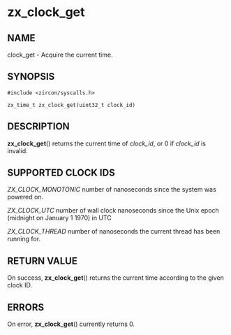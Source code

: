 # zx_clock_get

## NAME

clock_get - Acquire the current time.

## SYNOPSIS

```
#include <zircon/syscalls.h>

zx_time_t zx_clock_get(uint32_t clock_id)
```

## DESCRIPTION

**zx_clock_get**() returns the current time of *clock_id*, or 0 if *clock_id* is
invalid.

## SUPPORTED CLOCK IDS

*ZX_CLOCK_MONOTONIC* number of nanoseconds since the system was powered on.

*ZX_CLOCK_UTC* number of wall clock nanoseconds since the Unix epoch (midnight on January 1 1970) in UTC

*ZX_CLOCK_THREAD* number of nanoseconds the current thread has been running for.

## RETURN VALUE

On success, **zx_clock_get**() returns the current time according to the given clock ID.

## ERRORS

On error, **zx_clock_get**() currently returns 0.
